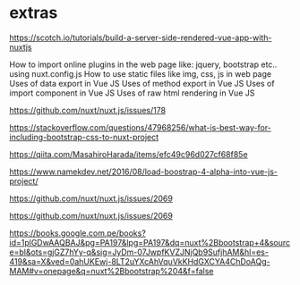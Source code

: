 # extras

https://scotch.io/tutorials/build-a-server-side-rendered-vue-app-with-nuxtjs

How to import online plugins in the web page like: jquery, bootstrap etc.. using nuxt.config.js
How to use static files like img, css, js in web page
Uses of data export in Vue JS
Uses of method export in Vue JS
Uses of import component in Vue JS
Uses of raw html rendering in Vue JS

https://github.com/nuxt/nuxt.js/issues/178

https://stackoverflow.com/questions/47968256/what-is-best-way-for-including-bootstrap-css-to-nuxt-project

https://qiita.com/MasahiroHarada/items/efc49c96d027cf68f85e

https://www.namekdev.net/2016/08/load-boostrap-4-alpha-into-vue-js-project/

https://github.com/nuxt/nuxt.js/issues/2069

https://github.com/nuxt/nuxt.js/issues/2069

https://books.google.com.pe/books?id=1plGDwAAQBAJ&pg=PA197&lpg=PA197&dq=nuxt%2Bbootstrap+4&source=bl&ots=gjGZ7hYy-q&sig=JyDm-07JwpfKVZJNjQb9SufjhAM&hl=es-419&sa=X&ved=0ahUKEwj-8LT2uYXcAhVquVkKHdGXCYA4ChDoAQg-MAM#v=onepage&q=nuxt%2Bbootstrap%204&f=false
